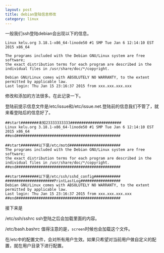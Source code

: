 ```yaml
---
layout: post
title: debian登陆信息修改
category: linux
---
```


一般我们ssh登陆debian会出现以下的信息。

	Linux kelu.org 3.18.1-x86_64-linode50 #1 SMP Tue Jan 6 12:14:10 EST 2015 x86_64
	
	The programs included with the Debian GNU/Linux system are free software;
	the exact distribution terms for each program are described in the
	individual files in /usr/share/doc/*/copyright.
	
	Debian GNU/Linux comes with ABSOLUTELY NO WARRANTY, to the extent
	permitted by applicable law.
	Last login: Thu Jan 15 23:16:37 2015 from xxx.xxx.xxx.xxx




修改和添加的方法很多。在此记录一下。

登陆前提示信息文件是/etc/issue和/etc/issue.net.登陆前的信息我们不管了，就来看登陆后的信息好了。

	##start########未知23333333333#######################
	Linux kelu.org 3.18.1-x86_64-linode50 #1 SMP Tue Jan 6 12:14:10 EST 2015 x86_64
	##end###############################################
	
	##start########以下是/etc/motd#######################
	The programs included with the Debian GNU/Linux system are free software;
	the exact distribution terms for each program are described in the
	individual files in /usr/share/doc/*/copyright.
	##end###############################################
	
	##start########以下是/etc/ssh/sshd_config############
	######################PrintLastLog##################
	Debian GNU/Linux comes with ABSOLUTELY NO WARRANTY, to the extent
	permitted by applicable law.
	Last login: Thu Jan 15 23:16:37 2015 from xxx.xxx.xxx.xxx
	##end###############################################

接下来是

/etc/ssh/sshrc ssh登陆之后会加载里面的内容。

/etc/bash.bashrc
值得注意的是，`screen`时候也会加载这个文件。

在/etc中的配置文件，会对所有用户生效。如果只希望对当前用户做自定义的配置，就在用户目录下进行配置。


